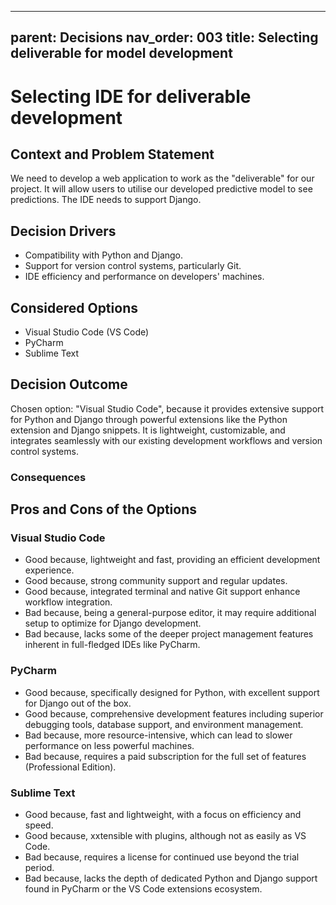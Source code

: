 
---
parent: Decisions
nav_order: 003
title: Selecting deliverable for model development
---
# Selecting IDE for deliverable development

## Context and Problem Statement

We need to develop a web application to work as the "deliverable" for our project. It will allow users to utilise our developed predictive model to see predictions. The IDE needs to support Django.

## Decision Drivers

* Compatibility with Python and Django.
* Support for version control systems, particularly Git.
* IDE efficiency and performance on developers' machines.

## Considered Options

* Visual Studio Code (VS Code)
* PyCharm
* Sublime Text

## Decision Outcome

Chosen option: "Visual Studio Code", because it provides extensive support for Python and Django through powerful extensions like the Python extension and Django snippets. It is lightweight, customizable, and integrates seamlessly with our existing development workflows and version control systems.

### Consequences



## Pros and Cons of the Options

### Visual Studio Code

* Good because, lightweight and fast, providing an efficient development experience.
* Good because, strong community support and regular updates.
* Good because, integrated terminal and native Git support enhance workflow integration.
* Bad because, being a general-purpose editor, it may require additional setup to optimize for Django development.
* Bad because, lacks some of the deeper project management features inherent in full-fledged IDEs like PyCharm.

### PyCharm

* Good because, specifically designed for Python, with excellent support for Django out of the box.
* Good because, comprehensive development features including superior debugging tools, database support, and environment management.
* Bad because, more resource-intensive, which can lead to slower performance on less powerful machines.
* Bad because, requires a paid subscription for the full set of features (Professional Edition).

### Sublime Text

* Good because, fast and lightweight, with a focus on efficiency and speed.
* Good because, xxtensible with plugins, although not as easily as VS Code.
* Bad because, requires a license for continued use beyond the trial period.
* Bad because, lacks the depth of dedicated Python and Django support found in PyCharm or the VS Code extensions ecosystem.
